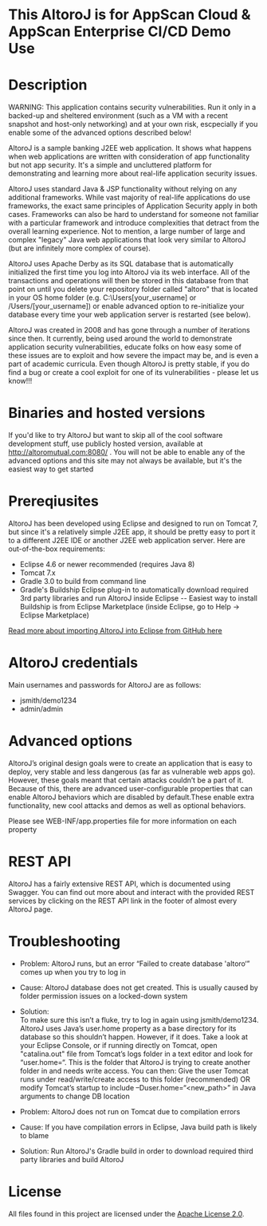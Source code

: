 # This AltoroJ is for AppScan Cloud & AppScan Enterprise CI/CD Demo Use

# Description
WARNING: This application contains security vulnerabilities. Run it only in a backed-up and sheltered environment (such as a VM with a recent snapshot and host-only networking) and at your own risk, escpecially if you enable some of the advanced options described below!

AltoroJ is a sample banking J2EE web application. It shows what happens when web applications are written with consideration of app functionality but not app security. It's a simple and uncluttered platform for demonstrating and learning more about real-life application security issues.

AltoroJ uses standard Java & JSP functionality without relying on any additional frameworks. While vast majority of real-life applications do use frameworks, the exact same principles of Application Security apply in both cases. Frameworks can also be hard to understand for someone not familiar with a particular framework and introduce complexities that detract from the overall learning experience. Not to mention, a large number of large and complex "legacy" Java web applications that look very similar to AltoroJ (but are infinitely more complex of course).

AltoroJ uses Apache Derby as its SQL database that is automatically initialized the first time you log into AltoroJ via its web interface. All of the transactions and operations will then be stored in this database from that point on until you delete your repository folder called "altoro" that is located in your OS home folder (e.g. C:\Users\[your_username] or /Users/[your_username]) or enable advanced option to re-initialize your database every time your web application server is restarted (see below).

AltoroJ was created in 2008 and has gone through a number of iterations since then. It currently, being used around the world to demonstrate application security vulnerabilities, educate folks on how easy some of these issues are to exploit and how severe the impact may be, and is even a part of academic curricula. Even though AltoroJ is pretty stable, if you do find a bug or create a cool exploit for one of its vulnerabilities - please let us know!!!

# Binaries and hosted versions
If you'd like to try AltoroJ but want to skip all of the cool software development stuff, use publicly hosted version, available at http://altoromutual.com:8080/ . You will not be able to enable any of the advanced options and this site may not always be available, but it's the easiest way to get started


# Prereqiusites
AltoroJ has been developed using Eclipse and designed to run on Tomcat 7, but since it's a relatively simple J2EE app, it should be pretty easy to port it to a different J2EE IDE or another J2EE web application server. Here are out-of-the-box requirements:

- Eclipse 4.6 or newer recommended (requires Java 8)
- Tomcat 7.x
- Gradle 3.0 to build from command line
- Gradle's Buildship Eclipse plug-in to automatically download required 3rd party libraries and run AltoroJ inside Eclipse
-- Easiest way to install Buildship is from Eclipse Marketplace (inside Eclipse, go to Help -> Eclipse Marketplace)

[Read more about importing AltoroJ into Eclipse from GitHub here](https://github.com/AppSecDev/AltoroJ/blob/master/Importing%20AltoroJ%20into%20Eclipse%20from%20GitHub.md)

# AltoroJ credentials
Main usernames and passwords for AltoroJ are as follows:
- jsmith/demo1234
- admin/admin


# Advanced options
AltoroJ’s original design goals were to create an application that is easy to deploy, very stable and less dangerous (as far as vulnerable web apps go). However, these goals meant that certain attacks couldn’t be a part of it. Because of this, there are advanced user-configurable properties that can enable AltoroJ behaviors which are disabled by default.These enable extra functionality, new cool attacks and demos as well as optional behaviors.

Please see WEB-INF/app.properties file for more information on each property


# REST API

AltoroJ has a fairly extensive REST API, which is documented using Swagger. You can find out more about and interact with the provided REST services by clicking on the REST API link in the footer of almost every AltoroJ page.


# Troubleshooting

- Problem: AltoroJ runs, but an error “Failed to create database 'altoro‘” comes up when you try to log in
- Cause: AltoroJ database does not get created. This is usually caused by folder permission issues on a locked-down system
- Solution: 	
To make sure this isn’t a fluke, try to log in again using jsmith/demo1234.
AltoroJ uses Java’s user.home property as a base directory for its database so this shouldn’t happen. However, if it does. Take a look at your Eclipse Console, or if running directly on Tomcat, open "catalina.out" file from Tomcat’s logs folder in a text editor and look for “user.home=“. This is the folder that AltoroJ is trying to create another folder in and needs write access. You can then:
Give the user Tomcat runs under read/write/create access to this folder (recommended)
OR modify Tomcat’s startup to include –Duser.home=“<new_path>” in Java arguments to change DB location

- Problem: AltoroJ does not run on Tomcat due to compilation errors
- Cause: If you have compilation errors in Eclipse, Java build path is likely to blame
- Solution: Run AltoroJ's Gradle build in order to download required third party libraries and build AltoroJ


# License

All files found in this project are licensed under the [Apache License 2.0](https://github.com/AppSecDev/AltoroJ/blob/master/LICENSE).


